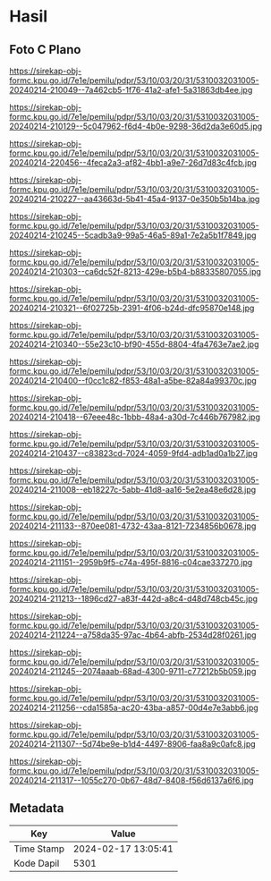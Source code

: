 # Hasil

## Foto C Plano

https://sirekap-obj-formc.kpu.go.id/7e1e/pemilu/pdpr/53/10/03/20/31/5310032031005-20240214-210049--7a462cb5-1f76-41a2-afe1-5a31863db4ee.jpg

https://sirekap-obj-formc.kpu.go.id/7e1e/pemilu/pdpr/53/10/03/20/31/5310032031005-20240214-210129--5c047962-f6d4-4b0e-9298-36d2da3e60d5.jpg

https://sirekap-obj-formc.kpu.go.id/7e1e/pemilu/pdpr/53/10/03/20/31/5310032031005-20240214-220456--4feca2a3-af82-4bb1-a9e7-26d7d83c4fcb.jpg

https://sirekap-obj-formc.kpu.go.id/7e1e/pemilu/pdpr/53/10/03/20/31/5310032031005-20240214-210227--aa43663d-5b41-45a4-9137-0e350b5b14ba.jpg

https://sirekap-obj-formc.kpu.go.id/7e1e/pemilu/pdpr/53/10/03/20/31/5310032031005-20240214-210245--5cadb3a9-99a5-46a5-89a1-7e2a5b1f7849.jpg

https://sirekap-obj-formc.kpu.go.id/7e1e/pemilu/pdpr/53/10/03/20/31/5310032031005-20240214-210303--ca6dc52f-8213-429e-b5b4-b88335807055.jpg

https://sirekap-obj-formc.kpu.go.id/7e1e/pemilu/pdpr/53/10/03/20/31/5310032031005-20240214-210321--6f02725b-2391-4f06-b24d-dfc95870e148.jpg

https://sirekap-obj-formc.kpu.go.id/7e1e/pemilu/pdpr/53/10/03/20/31/5310032031005-20240214-210340--55e23c10-bf90-455d-8804-4fa4763e7ae2.jpg

https://sirekap-obj-formc.kpu.go.id/7e1e/pemilu/pdpr/53/10/03/20/31/5310032031005-20240214-210400--f0cc1c82-f853-48a1-a5be-82a84a99370c.jpg

https://sirekap-obj-formc.kpu.go.id/7e1e/pemilu/pdpr/53/10/03/20/31/5310032031005-20240214-210418--67eee48c-1bbb-48a4-a30d-7c446b767982.jpg

https://sirekap-obj-formc.kpu.go.id/7e1e/pemilu/pdpr/53/10/03/20/31/5310032031005-20240214-210437--c83823cd-7024-4059-9fd4-adb1ad0a1b27.jpg

https://sirekap-obj-formc.kpu.go.id/7e1e/pemilu/pdpr/53/10/03/20/31/5310032031005-20240214-211008--eb18227c-5abb-41d8-aa16-5e2ea48e6d28.jpg

https://sirekap-obj-formc.kpu.go.id/7e1e/pemilu/pdpr/53/10/03/20/31/5310032031005-20240214-211133--870ee081-4732-43aa-8121-7234856b0678.jpg

https://sirekap-obj-formc.kpu.go.id/7e1e/pemilu/pdpr/53/10/03/20/31/5310032031005-20240214-211151--2959b9f5-c74a-495f-8816-c04cae337270.jpg

https://sirekap-obj-formc.kpu.go.id/7e1e/pemilu/pdpr/53/10/03/20/31/5310032031005-20240214-211213--1896cd27-a83f-442d-a8c4-d48d748cb45c.jpg

https://sirekap-obj-formc.kpu.go.id/7e1e/pemilu/pdpr/53/10/03/20/31/5310032031005-20240214-211224--a758da35-97ac-4b64-abfb-2534d28f0261.jpg

https://sirekap-obj-formc.kpu.go.id/7e1e/pemilu/pdpr/53/10/03/20/31/5310032031005-20240214-211245--2074aaab-68ad-4300-9711-c77212b5b059.jpg

https://sirekap-obj-formc.kpu.go.id/7e1e/pemilu/pdpr/53/10/03/20/31/5310032031005-20240214-211256--cda1585a-ac20-43ba-a857-00d4e7e3abb6.jpg

https://sirekap-obj-formc.kpu.go.id/7e1e/pemilu/pdpr/53/10/03/20/31/5310032031005-20240214-211307--5d74be9e-b1d4-4497-8906-faa8a9c0afc8.jpg

https://sirekap-obj-formc.kpu.go.id/7e1e/pemilu/pdpr/53/10/03/20/31/5310032031005-20240214-211317--1055c270-0b67-48d7-8408-f56d6137a6f6.jpg


## Metadata

| Key        | Value               |
| ---------- | ------------------- |
| Time Stamp | 2024-02-17 13:05:41 |
| Kode Dapil | 5301                |



